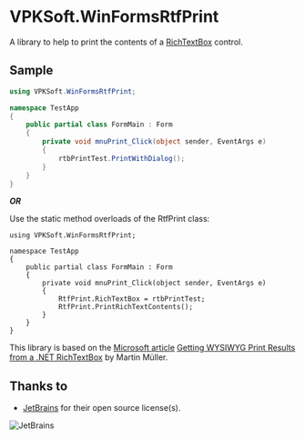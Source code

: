 # VPKSoft.WinFormsRtfPrint
A library to help to print the contents of a [RichTextBox](https://docs.microsoft.com/en-us/dotnet/framework/winforms/controls/richtextbox-control-overview-windows-forms) control.

## Sample
```cs
using VPKSoft.WinFormsRtfPrint;

namespace TestApp
{
    public partial class FormMain : Form
    {
        private void mnuPrint_Click(object sender, EventArgs e)
        {
            rtbPrintTest.PrintWithDialog();
        }
    }
}
```
**_OR_**

Use the static method overloads of the RtfPrint class:
```
using VPKSoft.WinFormsRtfPrint;

namespace TestApp
{
    public partial class FormMain : Form
    {
        private void mnuPrint_Click(object sender, EventArgs e)
        {
            RtfPrint.RichTextBox = rtbPrintTest;
            RtfPrint.PrintRichTextContents();
        }
    }
}
```

This library is based on the [Microsoft article](https://docs.microsoft.com/en-us/previous-versions/dotnet/articles/ms996492(v=msdn.10))  [Getting WYSIWYG Print Results from a .NET RichTextBox](https://docs.microsoft.com/en-us/previous-versions/dotnet/articles/ms996492(v=msdn.10)) by Martin Müller.

## Thanks to
* [JetBrains](http://www.jetbrains.com) for their open source license(s).

![JetBrains](http://www.vpksoft.net/site/External/JetBrains/jetbrains.svg)
